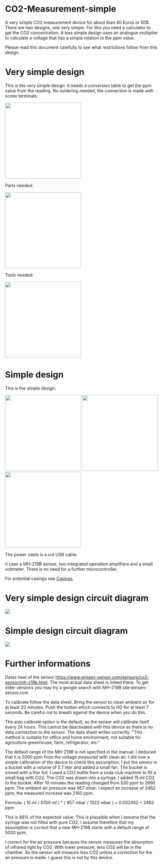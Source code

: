 # CO2-Measurement-simple

A very simple CO2 measurement device for about than 40 Euros or 50$. 
There are two designs, one very simple. For this you need a calculator to get the CO2 concentration.
A less simple design uses an analogue multiplier to calculate a voltage that has a simple relation to the ppm value.

Please read this document carefully to see what restrictions follow from this design.

# Very simple design

This is the very simple design. It needs a conversion table to get the ppm value from the reading. No soldering needed, the connection is made with screw terminals:

<img src="../../raw/master/CO2Monitor2/VerySimpleCO2MeasurementFinishedTopWithScala.JPG" width="250">

Parts needed:

<img src="../../raw/master/CO2Monitor2/PartsVerySimpleCO2Measurement.JPG" width="250">

Tools needed:

<img src="../../raw/master/CO2Monitor2/ToolsVerySimpleCO2Measurement.JPG" width="250">

# Simple design

This is the simple design:

<img src="../../raw/master/CO2Monitor1/SimpleCO2MeasuremenFrontView.jpg" width="250">
<img src="../../raw/master/CO2Monitor1/SimpleCO2MeasuremenTopView.jpg"  width="250">
<img src="../../raw/master/CO2Monitor1/SimpleCO2MeasuremenBottomView.jpg"  width="250">

The power cable is a cut USB cable.

It uses a MH-Z19B sensor, two integrated operation amplifiers and a small voltmeter.
There is no need for a further microcontroller. 

For potential casings see [Casings](CO2Monitor1/Casing.md).

# Very simple design circuit diagram

<img src="../../raw/master/CO2Monitor2/VerySimpleCO2Measurement.png">

# Simple design circuit diagram

<img src="../../raw/master/CO2Monitor1/SimpleCO2Measurement.png">

# Further informations

Datas heet of the sensor https://www.winsen-sensor.com/sensors/co2-sensor/mh-z19b.html. The most actual data sheet is linked there. To get older versions you may try a google search with MH-Z19B site:winsen-sensor.com

To calibrate follow the data sheet. Bring the sensor to clean ambient air for at least 20 minutes. Push the button which connects to HD for at least 7 seconds. Be careful not to breath against the device when you do this. 

The auto calibrate option is the default, so the sensor will calibrate itself every 24 hours. This cannot be deactivated with this device as there is no data connection to the sensor. The data sheet writes correctly: "This method is suitable for office and home environment, not suitable for agriculture greenhouse, farm,
refrigerator, etc."

The default range of the MH-Z19B is not specified in the manual. I deduced that it is 5000 ppm from the voltage measured with clean air. I did now a simple calibration of the device to check this assumption. I put the sensor in a bucket with a volume of 5.7 liter and added a small fan. The bucket is closed with a thin foil.
I used a CO2 bottle from a soda club machine to fill a small bag with CO2. The CO2 was drawn into a syringe.
I added 15 ml CO2 to the bucket. After 10 minutes the reading changed from 530 ppm to 2690 ppm. The ambient air pressure was 957 mbar. I expect an increase of 2462 ppm, the measured increase was 2160 ppm. 

Formula: ( 15 ml / 5700 ml ) * ( 957 mbar / 1023 mbar ) = 0.002462 = 2462 ppm

This is 88% of the expected value. This is plausible when I assume that the syringe was not filled with pure CO2. I assume therefore that my assumption is correct that a new MH-Z19B starts with a default range of 5000 ppm.

I correct for the air pressure because the sensor measures the absorption of infrared light by CO2. With lower pressure, less CO2 will be in the chamber. So the sensor will measure less CO2 unless a correction for the air pressure is made. I guess this is not by this device.
